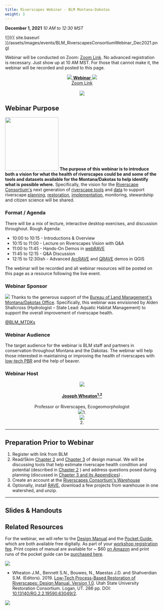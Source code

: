 ```yaml
---
title: Riverscapes Webinar - BLM Montana-Dakotas
weight: 3
---
```


**December 1, 2021** _10 AM to 12:30 MST_

![]({{ site.baseurl }}/assets/images/events/BLM_RiverscapesConsortiumWebinar_Dec2021.png)


Webinar will be conducted on Zoom:  [Zoom Link](https://usu-edu.zoom.us/j/86494871161?pwd=UWZiT1BMbkliaC9FeGxnYWVQK1FTZz09). No advanced registration is necessary. Just show up at 10 AM MST. For those that cannot make it, the webinar will be recorded and posted to this page. 

<div align="center">
<a href="https://usu-edu.zoom.us/j/86494871161?pwd=UWZiT1BMbkliaC9FeGxnYWVQK1FTZz09" class="hollow button"><img src="{{ site.baseurl }}/assets/images/data/RiverscapesWarehouseCloud_32png.png">  <b>Webinar</b> <img src="{{ site.baseurl }}/assets/images/zoom_32.png"><br>Zoom Link </a>
<br><br>
<a target="_blank" href="https://calendar.google.com/event?action=TEMPLATE&amp;tmeid=cjZhNDRzZ3Ntb21jYnQ0c2Z1ZmM3aTA0dTAgam9lLm0ud2hlYXRvbkBt&amp;tmsrc=joe.m.wheaton%40gmail.com"><img border="0" src="https://www.google.com/calendar/images/ext/gc_button1_en.gif"></a>
</div>

## Webinar Purpose
<a href="https://riverscapes.net"><img width="175" class="float-right" src="{{ site.baserurl }}/assets/images/rc/RiverscapesConsortium_Logo_Black_BHS.png"></a> **The purpose of this webinar is to introduce both a vision for what the health of riverscapes could be and some of the tools and datasets available for the  Montana/Dakotas to help identify what is possible where.** Specifically, the vision for the [Riverscape Consortium's](https://riverscapes.net) next generation of [riverscape tools](https://riverscapes.net/Tools/) and [data](http://data.riverscapes.net) to support riverscape [planning](http://lowtechpbr.restoration.usu.edu/resources/Topics/03_Planning/), [restoration](http://lowtechpbr.restoration.usu.edu/resources/Topics/01_Overview/), [implementation](http://lowtechpbr.restoration.usu.edu/resources/Topics/05_Implementation/), monitoring, stewardship and citizen science will be shared. 

### Format / Agenda

There will be a mix of lecture, interactive desktop exercises, and discussion throughout. 
Rough Agenda:
- 10:00 to 10:15 - Introductions & Overview
- 10:15 to 11:00 - Lecture on Riverscapes Vision with Q&A
- 11:00 to 11:45 - Hands-On Demos in [webRAVE](http://rave.riverscapes.net/)
- 11:45 to 12:15 - Q&A Discussion
- 12:15 to 12:30ish - Advanced [ArcRAVE](http://rave.riverscapes.net/Download/install_arcrave.htmll) and  [QRAVE](http://rave.riverscapes.net/Download/install_qrave.html) demos in QGIS

The webinar will be recorded and all webinar resources will be posted on this page as a resource following the live event.

### Webinar Sponsor
<a href="https://www.blm.gov/montana-dakotas"><img class="float-left" src="{{ site.baserurl }}/assets/images/sponsors/blm.png"></a>
Thanks to the generous support of the [Bureau of Land Management's Montana/Dakotas Office](https://www.blm.gov/montana-dakotas). Specifically, this webinar was envisioned by Alden Shallcross (Hydrologist – State Lead:  Aquatic Habitat Management) to support the overall improvement of riverscape health. 

<a href="https://twitter.com/blm_mtdks"><i class="fa fa-twitter" aria-hidden="true"></i>@BLM_MTDKs</a>

### Webinar Audience
The target  audience for the webinar is BLM staff and partners in conservation throughout Montana and the Dakotas. The webinar will help those interested in maintaining or improving the health of riverscapes with [low-tech PBR](http://lowtechpbr.restoration.usu.edu) and the help of beaver. 

### Webinar Host

<div class="row small-up-2 medium-up-2 large-up-4" align="center">


  <div class="column column-block">
    <a href="https://www.researchgate.net/profile/Joseph_Wheaton"><img src="{{ site.baseurl }}/assets/images/people/JoeWheaton_Circle.png"></a>
    <h4><a href="https://www.researchgate.net/profile/Joseph_Wheaton">Joseph Wheaton<sup>1,2</sup></a></h4>
    Professor or Riverscapes, Ecogeomorphologist
  </div>
 <div class="column column-block">
    <a href="https://qcnr.usu.edu/wats/index"><img src="{{ site.baseurl }}/assets/images/sponsors/USU.png"></a>1. 
  </div>

  <div class="column column-block">
	<a href="http://www.anabranchsolutions.com"><img src="{{ site.baseurl }}/assets/images/sponsors/anabranchsolutionslogo-square-450_10.png"></a><br>2. 
  </div>

</div>

------------

## Preparation Prior to Webinar

1. Register with link from BLM
2. Read/Skim [Chapter 2](http://lowtechpbr.restoration.usu.edu/manual/chap02/) and [Chapter 3](http://lowtechpbr.restoration.usu.edu/manual/chap03/) of design manual. We will be discussing tools that help estimate riverscape health condition and potential (described in [Chapter 2](http://lowtechpbr.restoration.usu.edu/manual/chap02/) ) and address questions posed during planning (discussed in [Chapter 3 and its Appendices](http://lowtechpbr.restoration.usu.edu/manual/chap03/)) .
2. Create an account at the [Riverscapes Consortium's Warehouse](https://data.riverscapes.net/#/) 
3. Optionally, install [RAVE](http://rave.riverscapes.net/), download a few projects from warehouse in one watershed, and unzip. 



------------
## Slides & Handouts
<!---

<div align="center">


<a href="https://s3-us-west-2.amazonaws.com/etalweb.joewheaton.org/RestorationConsortium/Workshops/2021/AFS/AFS_LTPBR_Workshop_2021.pdf"><img src="{{ site.baseurl }}/assets/images/workshops/2021/2021_AFS_Slides.png"><br> Slides as PDFs <i class="fa fa-file-pdf-o" aria-hidden="true"></i></a>

</div>
--->

## Related Resources 
For the webinar, we will refer to the  [Design Manual](http://lowtechpbr.restoration.usu.edu//manual) and the [Pocket Guide](http://lowtechpbr.restoration.usu.edu//resources/pocket), which are both available free digitally. As part of your [workshop registration fee](http://restoration.usu.edu/courses/LTPBR_Logan). Print copies of manual are available for ~ $60 [on Amazon](https://www.amazon.com/Low-Tech-Process-Based-Restoration-Riverscapes-Design/dp/1543972993/ref=sr_1_1?keywords=low+tech+process-based+restoration&qid=1558989073&s=gateway&sr=8-1) and print runs of the pocket guide can be [purchased here](https://www.anabranchsolutions.com/store/p7/pocketguide.html). 


<a href="http://lowtechpbr.restoration.usu.edu//manual"><img class="float-right" src="http://lowtechpbr.restoration.usu.edu//assets/images/covers/Manual_Tilted_150.png"></a>

- <a href="http://dx.doi.org/10.13140/RG.2.2.19590.63049/2"><i class="fa fa-file-pdf-o" aria-hidden="true"></i></a> Wheaton J.M., Bennett S.N., Bouwes, N., Maestas J.D. and Shahverdian S.M. (Editors). 2019. [Low-Tech Process-Based Restoration of Riverscapes: Design Manual. Version 1.0](http://lowtechpbr.restoration.usu.edu//manual). Utah State University Restoration Consortium. Logan, UT. 286 pp. DOI: [10.13140/RG.2.2.19590.63049/2](http://dx.doi.org/10.13140/RG.2.2.19590.63049/2).

<a href="http://lowtechpbr.restoration.usu.edu//resources/pocket"><img class="float-right" src="http://lowtechpbr.restoration.usu.edu//assets/images/covers/pocket_guide_cover_150w.png"></a>



<!---
-----




<div align="center">
        <a class="hollow button" href="{{ site.baseurl }}/workshops/"><i class="fa fa-graduation-cap"></i>  Back to Workshops </a>  
</div>
--->
